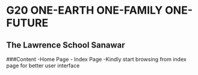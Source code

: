 # G20 ONE-EARTH ONE-FAMILY ONE-FUTURE
## The Lawrence School Sanawar
###Content
-Home Page - Index Page
-Kindly start browsing from index page for better user interface 

